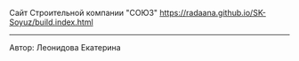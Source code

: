 Сайт Строительной компании "СОЮЗ"
https://radaana.github.io/SK-Soyuz/build.index.html

----------------------------

Автор: Леонидова Екатерина     
